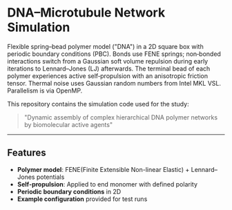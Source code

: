 # DNA–Microtubule Network Simulation

Flexible spring–bead polymer model ("DNA") in a 2D square box with periodic boundary conditions (PBC). Bonds use FENE springs; non‑bonded interactions switch from a Gaussian soft volume repulsion during early iterations to Lennard–Jones (LJ) afterwards. The terminal bead of each polymer experiences active self‑propulsion with an anisotropic friction tensor. Thermal noise uses Gaussian random numbers from Intel MKL VSL. Parallelism is via OpenMP.

This repository contains the simulation code used for the study:
> "Dynamic assembly of complex hierarchical DNA polymer networks by biomolecular active agents"

----
## Features
- **Polymer model**: FENE(Finite Extensible Non-linear Elastic) + Lennard–Jones potentials
- **Self-propulsion**: Applied to end monomer with defined polarity
- **Periodic boundary conditions** in 2D
- **Example configuration** provided for test runs
